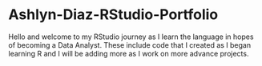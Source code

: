 # Ashlyn-Diaz-RStudio-Portfolio
Hello and welcome to my RStudio journey as I learn the language in hopes of becoming a Data Analyst. These include code that I created as I began learning R and I will be adding more as I work on more advance projects.
